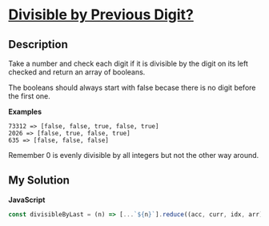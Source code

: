 # [Divisible by Previous Digit?](https://www.codewars.com/kata/5a2809dbe1ce0e07f800004d)

## Description

Take a number and check each digit if it is divisible by the digit on its left checked and return an array of booleans.

The booleans should always start with false becase there is no digit before the first one.

**Examples**

```
73312 => [false, false, true, false, true]
2026 => [false, true, false, true]
635 => [false, false, false]
```

Remember 0 is evenly divisible by all integers but not the other way around.

## My Solution

**JavaScript**

```js
const divisibleByLast = (n) => [...`${n}`].reduce((acc, curr, idx, arr) => [...acc, +curr % +arr[idx - 1] === 0], []);
```
